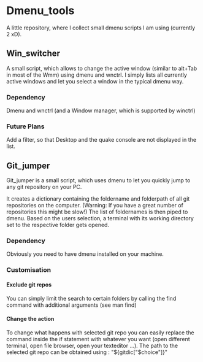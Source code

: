 # Dmenu_tools

A little repository, where I collect small dmenu scripts I am using (currently 2 xD).

## Win_switcher

A small script, which allows to change the active window (similar to alt+Tab in most of the Wmm) using dmenu and wnctrl. I simply lists all currently active windows and let you select a window in the typical dmenu way.

### Dependency

Dmenu and wnctrl (and a Window manager, which is supported by winctrl)

### Future Plans

Add a filter, so that Desktop and the quake console are not displayed in the list.

## Git_jumper

Git_jumper is a small script, which uses dmenu to let you quickly jump to any git repository on your PC.

It creates a dictionary containing the foldername and folderpath of all git repositories on the computer. (Warning: If you have a great number of repositories this might be slow!) The list of foldernames is then piped to dmenu. Based on the users selection, a terminal with its working directory set to the respective folder gets opened.

### Dependency

Obviously you need to have dmenu installed on your machine.

### Customisation

#### Exclude git repos

You can simply limit the search to certain folders by calling the find command with additional arguments (see man find)

#### Change the action

To change what happens with selected git repo you can easily replace the command inside the if statement with whatever you want (open different terminal, open file browser, open your texteditor ...). The path to the selected git repo can be obtained using : "${gitdic["$choice"]}"